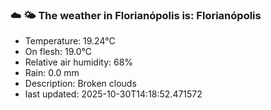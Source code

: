 ### ☁️ 🌤️  The weather in Florianópolis is: Florianópolis

- Temperature: 19.24°C
- On flesh: 19.0°C
- Relative air humidity: 68%
- Rain: 0.0 mm
- Description: Broken clouds
- last updated: 2025-10-30T14:18:52.471572
